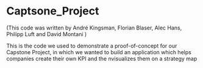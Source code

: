 # Captsone_Project
(This code was written by André Kingsman, Florian Blaser, Alec Hans, Philipp Luft and David Montani )

This is the code we used to demonstrate a proof-of-concept for our Capstone Project, in which we wanted to build an application which helps companies create their own KPI and the nvisualizes them on a strategy map
